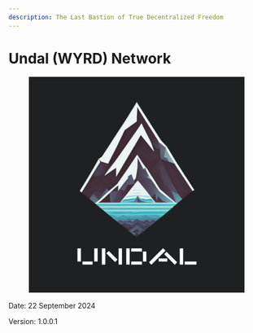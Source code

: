 ```yaml
---
description: The Last Bastion of True Decentralized Freedom
---
```


# Undal (WYRD) Network

<figure><img src=".gitbook/assets/32.png" alt=""><figcaption></figcaption></figure>

Date: 22 September 2024

Version: 1.0.0.1
